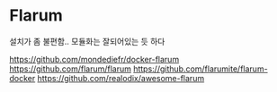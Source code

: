 # Flarum

설치가 좀 불편함.. 모듈화는 잘되어있는 듯 하다

https://github.com/mondediefr/docker-flarum
https://github.com/flarum/flarum
https://github.com/flarumite/flarum-docker
https://github.com/realodix/awesome-flarum
